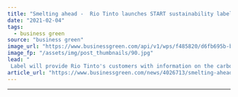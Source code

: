 ```yaml
---
title: "Smelting ahead -  Rio Tinto launches START sustainability label for low carbon aluminium"
date: "2021-02-04"
tags: 
  - business green
source: "business green"
image_url: "https://www.businessgreen.com/api/v1/wps/f485820/d6fb695b-bde9-4d75-bbd3-f1f512202dd4/4/GettyImages-723504575-185x114.jpg"
image_fp: "/assets/img/post_thumbnails/90.jpg"
lead: "
 Label will provide Rio Tinto's customers with information on the carbon footprint, water use, recycled content, energy sources, and community investment associated with its aluminium  ..."
article_url: "https://www.businessgreen.com/news/4026713/smelting-ahead-rio-tinto-launches-start-sustainability-label-low-carbon-aluminium"
---
```


---
